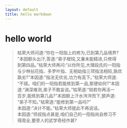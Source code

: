 ```yaml
---
layout: default
title: hello markdown 
---
```

# hello world

> 枯荣大师问道:“你在一阳指上的修为,已到第几品境界?  
”本因额头出汗,答道:“弟子根钝,又兼未能精进,只修得  
到第四品。”枯荣大师再问:“以你所见,大理段氏的一阳指  
与少林拈花指、多罗叶指、无相劫指三项指法相较,孰优  
孰劣?”本因道:“指法无优劣,功力有高下。”枯荣大师道:  
“不错。咱们的一阳指若能练到第一品,那便如何?”本因  
道:“渊深难测,弟子不敢妄说。”枯荣道:“倘若你再活一  
百岁,能练到第几品?”本因额上汗水涔涔而下,颤声道:  
“弟子不知。”枯荣道:“能修到第一品吗?”   
本因道:“决计不能。”枯荣大师就此不再说话。    
本因道:“师叔指点甚是,咱们自己的一阳指尚自修习不    
得周全,要旁人的武学奇经作甚?    	
